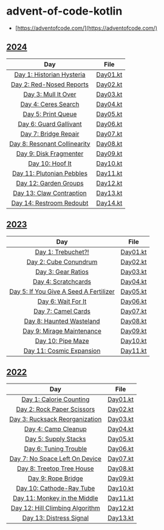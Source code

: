 # advent-of-code-kotlin

- [https://adventofcode.com/](https://adventofcode.com/)

## [2024](https://adventofcode.com/2024)

|                                 Day                                 |                      File                      |
|:-------------------------------------------------------------------:|:----------------------------------------------:|
|  [Day 1: Historian Hysteria](https://adventofcode.com/2024/day/1)   | [Day01.kt](./src/main/kotlin/aoc2024/Day01.kt) |
|   [Day 2: Red-Nosed Reports](https://adventofcode.com/2024/day/2)   | [Day02.kt](./src/main/kotlin/aoc2024/Day02.kt) |
|     [Day 3: Mull It Over](https://adventofcode.com/2024/day/3)      | [Day03.kt](./src/main/kotlin/aoc2024/Day03.kt) |
|     [Day 4: Ceres Search](https://adventofcode.com/2024/day/4)      | [Day04.kt](./src/main/kotlin/aoc2024/Day04.kt) |
|      [Day 5: Print Queue](https://adventofcode.com/2024/day/5)      | [Day05.kt](./src/main/kotlin/aoc2024/Day05.kt) |
|    [Day 6: Guard Gallivant](https://adventofcode.com/2024/day/6)    | [Day06.kt](./src/main/kotlin/aoc2024/Day06.kt) |
|     [Day 7: Bridge Repair](https://adventofcode.com/2024/day/7)     | [Day07.kt](./src/main/kotlin/aoc2024/Day07.kt) |
| [Day 8: Resonant Collinearity](https://adventofcode.com/2024/day/8) | [Day08.kt](./src/main/kotlin/aoc2024/Day08.kt) |
|    [Day 9: Disk Fragmenter](https://adventofcode.com/2024/day/9)    | [Day09.kt](./src/main/kotlin/aoc2024/Day09.kt) |
|       [Day 10: Hoof It](https://adventofcode.com/2024/day/10)       | [Day10.kt](./src/main/kotlin/aoc2024/Day10.kt) |
|  [Day 11: Plutonian Pebbles](https://adventofcode.com/2024/day/11)  | [Day11.kt](./src/main/kotlin/aoc2024/Day11.kt) |
|    [Day 12: Garden Groups](https://adventofcode.com/2024/day/12)    | [Day12.kt](./src/main/kotlin/aoc2024/Day12.kt) |
|  [Day 13: Claw Contraption](https://adventofcode.com/2024/day/13)   | [Day13.kt](./src/main/kotlin/aoc2024/Day13.kt) |
|  [Day 14: Restroom Redoubt](https://adventofcode.com/2024/day/14)   | [Day14.kt](./src/main/kotlin/aoc2024/Day14.kt) |

## [2023](https://adventofcode.com/2023)

|                                      Day                                      |                      File                      |
|:-----------------------------------------------------------------------------:|:----------------------------------------------:|
|           [Day 1: Trebuchet?!](https://adventofcode.com/2023/day/1)           | [Day01.kt](./src/main/kotlin/aoc2023/Day01.kt) |
|         [Day 2: Cube Conundrum](https://adventofcode.com/2023/day/2)          | [Day02.kt](./src/main/kotlin/aoc2023/Day02.kt) |
|           [Day 3: Gear Ratios](https://adventofcode.com/2023/day/3)           | [Day03.kt](./src/main/kotlin/aoc2023/Day03.kt) |
|          [Day 4: Scratchcards](https://adventofcode.com/2023/day/4)           | [Day04.kt](./src/main/kotlin/aoc2023/Day04.kt) |
| [Day 5: If You Give A Seed A Fertilizer](https://adventofcode.com/2023/day/5) | [Day05.kt](./src/main/kotlin/aoc2023/Day05.kt) |
|           [Day 6: Wait For It](https://adventofcode.com/2023/day/6)           | [Day06.kt](./src/main/kotlin/aoc2023/Day06.kt) |
|           [Day 7: Camel Cards](https://adventofcode.com/2023/day/7)           | [Day07.kt](./src/main/kotlin/aoc2023/Day07.kt) |
|        [Day 8: Haunted Wasteland](https://adventofcode.com/2023/day/8)        | [Day08.kt](./src/main/kotlin/aoc2023/Day08.kt) |
|       [Day 9: Mirage Maintenance](https://adventofcode.com/2023/day/9)        | [Day09.kt](./src/main/kotlin/aoc2023/Day09.kt) |
|           [Day 10: Pipe Maze](https://adventofcode.com/2023/day/10)           | [Day10.kt](./src/main/kotlin/aoc2023/Day10.kt) |
|       [Day 11: Cosmic Expansion](https://adventofcode.com/2023/day/11)        | [Day11.kt](./src/main/kotlin/aoc2023/Day11.kt) |

## [2022](https://adventofcode.com/2022)

|                                   Day                                   |                      File                      |
|:-----------------------------------------------------------------------:|:----------------------------------------------:|
|     [Day 1: Calorie Counting](https://adventofcode.com/2022/day/1)      | [Day01.kt](./src/main/kotlin/aoc2022/Day01.kt) |
|    [Day 2: Rock Paper Scissors](https://adventofcode.com/2022/day/2)    | [Day02.kt](./src/main/kotlin/aoc2022/Day02.kt) |
|  [Day 3: Rucksack Reorganization](https://adventofcode.com/2022/day/3)  | [Day03.kt](./src/main/kotlin/aoc2022/Day03.kt) |
|       [Day 4: Camp Cleanup](https://adventofcode.com/2022/day/4)        | [Day04.kt](./src/main/kotlin/aoc2022/Day04.kt) |
|       [Day 5: Supply Stacks](https://adventofcode.com/2022/day/5)       | [Day05.kt](./src/main/kotlin/aoc2022/Day05.kt) |
|      [Day 6: Tuning Trouble](https://adventofcode.com/2022/day/6)       | [Day06.kt](./src/main/kotlin/aoc2022/Day06.kt) |
|  [Day 7: No Space Left On Device](https://adventofcode.com/2022/day/7)  | [Day07.kt](./src/main/kotlin/aoc2022/Day07.kt) |
|    [Day 8: Treetop Tree House](https://adventofcode.com/2022/day/8)     | [Day08.kt](./src/main/kotlin/aoc2022/Day08.kt) |
|        [Day 9: Rope Bridge](https://adventofcode.com/2022/day/9)        | [Day09.kt](./src/main/kotlin/aoc2022/Day09.kt) |
|    [Day 10: Cathode-Ray Tube](https://adventofcode.com/2022/day/10)     | [Day10.kt](./src/main/kotlin/aoc2022/Day10.kt) |
|  [Day 11: Monkey in the Middle](https://adventofcode.com/2022/day/11)   | [Day11.kt](./src/main/kotlin/aoc2022/Day11.kt) |
| [Day 12: Hill Climbing Algorithm](https://adventofcode.com/2022/day/12) | [Day12.kt](./src/main/kotlin/aoc2022/Day12.kt) |
|     [Day 13: Distress Signal](https://adventofcode.com/2022/day/13)     | [Day13.kt](./src/main/kotlin/aoc2022/Day13.kt) |
